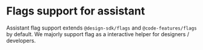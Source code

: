 # Flags support for assistant

Assistant flag support extends `@design-sdk/flags` and `@code-features/flags` by default.
We majorly support flag as a interactive helper for designers / developers.
